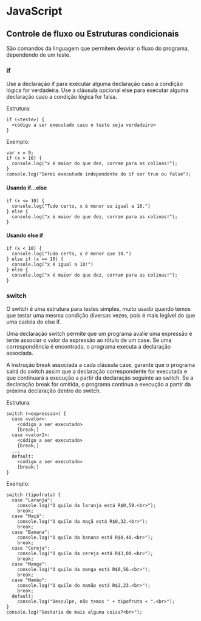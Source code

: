 # JavaScript

## Controle de fluxo ou Estruturas condicionais

São comandos da linguagem que permitem desviar o fluxo do programa, dependendo de um teste.

### if
Use a declaração if para executar alguma declaração caso a condição lógica for verdadeira. Use a cláusula opcional else para executar alguma declaração caso a condição lógica for falsa.

Estrutura:

    if (<teste>) {
      <código a ser executado caso o teste seja verdadeiro>
    }

Exemplo:

    var x = 9;
    if (x > 10) {
      console.log("x é maior do que dez, corram para as colinas!");
    }
    console.log("Serei executado independente do if ser true ou false");

#### Usando if...else

    if (x <= 10) {
      console.log("Tudo certo, x é menor ou igual a 10.")
    } else {
      console.log("x é maior do que dez, corram para as colinas!");
    }

#### Usando else if

    if (x < 10) {
      console.log("Tudo certo, x é menor que 10.")
    } else if (x == 10) {
      console.log("x é igual a 10!")
    } else {
      console.log("x é maior do que dez, corram para as colinas!");
    }

### switch
O switch é uma estrutura para testes simples, muito usado quando temos que testar uma mesma condição diversas vezes, pois é mais legível do que uma cadeia de else if.

Uma declaração switch permite que um programa avalie uma expressão e tente associar o valor da expressão ao rótulo de um case. Se uma correspondência é encontrada, o programa executa a declaração associada.

A instrução break associada a cada cláusula case, garante que o programa sairá do switch assim que a declaração correspondente for executada e que continuará a execução a partir da declaração seguinte ao switch. Se a declaração break for omitida, o programa continua a execução a partir da próxima declaração dentro do switch.

Estrutura:

    switch (<expressao>) {
      case <valor>:
        <código a ser executado>
        [break;]
      case <valor2>:
        <código a ser executado>
        [break;]
      ...
      default:
        <código a ser executado>
        [break;]
    }

Exemplo:

    switch (tipofruta) {
      case "Laranja":
        console.log("O quilo da laranja está R$0,59.<br>");
        break;
      case "Maçã":
        console.log("O quilo da maçã está R$0,32.<br>");
        break;
      case "Banana":
        console.log("O quilo da banana está R$0,48.<br>");
        break;
      case "Cereja":
        console.log("O quilo da cereja está R$3,00.<br>");
        break;
      case "Manga":
        console.log("O quilo da manga está R$0,56.<br>");
        break;
      case "Mamão":
        console.log("O quilo do mamão está R$2,23.<br>");
        break;
      default:
        console.log("Desculpe, não temos " + tipofruta + ".<br>");
    }
    console.log("Gostaria de mais alguma coisa?<br>");